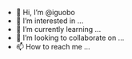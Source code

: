 - 👋 Hi, I’m @iguobo
- 👀 I’m interested in ...
- 🌱 I’m currently learning ...
- 💞️ I’m looking to collaborate on ...
- 📫 How to reach me ...

<!---
iguobo/iguobo is a ✨ special ✨ repository because its `README.md` (this file) appears on your GitHub profile.
You can click the Preview link to take a look at your changes.
--->
